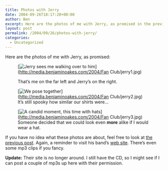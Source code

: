 ```yaml
---
title: Photos with Jerry
date: 2004-09-26T18:17:20+00:00
author: Ben
excerpt: Here are the photos of me with Jerry, as promised in the previous post.
layout: post
permalink: /2004/09/26/photos-with-jerry/
categories:
  - Uncategorized
---
```

Here are the photos of me with Jerry, as promised: <figure> 

[<img class="preview" src="http://media.benjaminoakes.com/2004/Fan Club/jerry1small.jpg" alt="Jerry sees me walking over to him" />](http://media.benjaminoakes.com/2004/Fan Club/jerry1.jpg)<figcaption>That&#8217;s me on the far left and Jerry&#8217;s on the right.</figcaption></figure> <figure> [<img class="preview" src="http://media.benjaminoakes.com/2004/Fan Club/jerry2small.jpg" alt="We pose together" />](http://media.benjaminoakes.com/2004/Fan Club/jerry2.jpg)<figcaption>It&#8217;s still spooky how similar our shirts were...</figcaption></figure> <figure> [<img class="preview" src="http://media.benjaminoakes.com/2004/Fan Club/jerry3small.jpg" alt="A candid moment, this time with hats" />](http://media.benjaminoakes.com/2004/Fan Club/jerry3.jpg)<figcaption>Someone decided that we could look even **more** alike if I would wear a hat.</figcaption></figure> 

<div class="clear">
</div>

If you have no idea what these photos are about, feel free to look at [the previous post](/2004/09/18/i-have-a-fan-club/). Again, a reminder to visit his band&#8217;s [web site](http://www.backroadsrocks.com/). There&#8217;s even some mp3 clips if you fancy. 

**Update:** Their site is no longer around. I still have the CD, so I might see if I can post a couple of mp3s up here with their permission.
